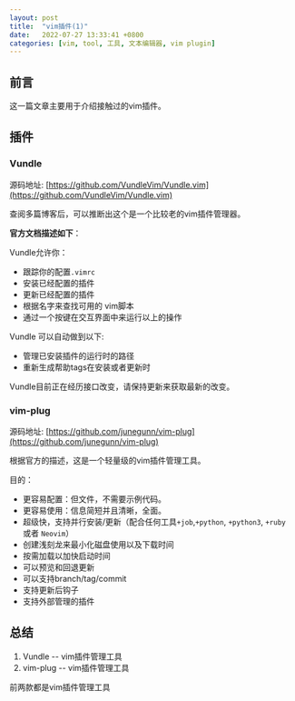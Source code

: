 ```yaml
---
layout: post
title:  "vim插件(1)"
date:   2022-07-27 13:33:41 +0800
categories: [vim, tool, 工具, 文本编辑器, vim plugin]
---
```


## 前言

这一篇文章主要用于介绍接触过的vim插件。

## 插件

### Vundle

源码地址: [https://github.com/VundleVim/Vundle.vim](https://github.com/VundleVim/Vundle.vim)

查阅多篇博客后，可以推断出这个是一个比较老的vim插件管理器。

**官方文档描述如下**：

Vundle允许你：
- 跟踪你的配置`.vimrc`
- 安装已经配置的插件
- 更新已经配置的插件
- 根据名字来查找可用的 vim脚本
- 通过一个按键在交互界面中来运行以上的操作

Vundle 可以自动做到以下:
- 管理已安装插件的运行时的路径
- 重新生成帮助tags在安装或者更新时

Vundle目前正在经历接口改变，请保持更新来获取最新的改变。 


### vim-plug

源码地址: [https://github.com/junegunn/vim-plug](https://github.com/junegunn/vim-plug)

根据官方的描述，这是一个轻量级的vim插件管理工具。

目的：
- 更容易配置：但文件，不需要示例代码。
- 更容易使用：信息简短并且清晰，全面。
- 超级快，支持并行安装/更新（配合任何工具`+job`,`+python`, `+python3`, `+ruby` 或者 `Neovim`）
- 创建浅刻龙来最小化磁盘使用以及下载时间
- 按需加载以加快启动时间
- 可以预览和回退更新
- 可以支持branch/tag/commit
- 支持更新后钩子
- 支持外部管理的插件

## 总结

1. Vundle -- vim插件管理工具
2. vim-plug -- vim插件管理工具

前两款都是vim插件管理工具